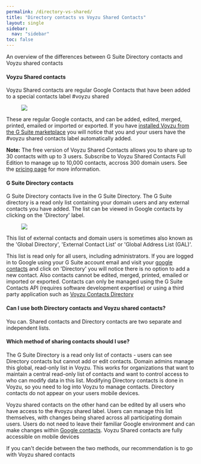 ```yaml
---
permalink: /directory-vs-shared/
title: "Directory contacts vs Voyzu Shared Contacts"
layout: single
sidebar:
  nav: "sidebar"
toc: false
---
```

<!--voyzu help content-->
<p class="lead color-2 italic mb-1">An overview of the differences between G Suite Directory
contacts and Voyzu shared contacts</p>

<h4 class="bold">Voyzu Shared contacts</h4>
<p>Voyzu Shared contacts are regular Google Contacts that have been added to a special
contacts label #voyzu shared
<figure class="shadow rounded mb-5">
<img src="img/shared_folder_google.png">
</figure>
<p>
These are regular Google contacts, and can be added,
edited, merged, printed, emailed or imported or exported. If you have <a
href="https://gsuite.google.com/marketplace/app/voyzu_contacts_directory/337624936001?pann=gam"
target="_blank">installed Voyzu from the G Suite marketplace</a> you will notice
that you and your users have the #voyzu shared
contacts label automatically added.
</p>
<p><b>Note:</b> The free version of Voyzu Shared Contacts allows you to share up to 30
contacts with up to 3 users. Subscribe
to Voyzu Shared Contacts Full Edition to manage up to 10,000
contacts, accross 300 domain users.
See the <a href="pricing.html">pricing page</a> for more information.
</p>



<h4 class="bold">G Suite Directory contacts</h4>
<p>G Suite Directory contacts live in the G Suite Directory. The G Suite directory is a
read
only list containing your domain users and any external contacts you have added. The
list can be viewed
in Google contacts by clicking on the 'Directory' label.
<figure class="shadow rounded mb-5">
<img src="img/screen_contacts_directory.png">
</figure>

This list of external contacts and domain users is sometimes also
known as the 'Global Directory', 'External Contact List' or 'Global Address List
(GAL)'.
</p>
<p>
This list is read only for all users, including administrators. If you are logged in
to Google using your G Suite account email and visit your <a target="_blank"
href="https://contacts.google.com">google contacts</a> and click on 'Directory'
you will notice there is no option to add a new contact. Also contacts cannot be
edited, merged, printed, emailed or imported or exported. Contacts
can only be managed using the G Suite Contacts API (requires software development
expertise) or using a third party application such as <a
href="/contacts-directory/index.html">Voyzu Contacts Directory</a>
</p>


<h4 class="bold">Can I use both Directory contacts and Voyzu shared contacts?</h4>
<p>You can. Shared contacts and Directory contacts are two separate and independent
lists.
</p>


<h4 class="bold">Which method of sharing contacts should I use?</h4>
<p>The G Suite Directory is a read only list of contacts - users can see Directory
contacts but cannot add or edit contacts. Domain admins manage this global, read-only list in Voyzu.
This works for organizations that want to
maintain a central read-only list of contacts and
want to control access to who can modify data in this list. Modifying Directory
contacts is done in Voyzu,
so you need to log into Voyzu to manage contacts. Directory contacts do not appear
on your users mobile devices.
</p>
<p> Voyzu shared contacts on the other hand can be edited by all users who have access
to the #voyzu shared label. Users can manage this list
themselves, with changes being shared across all participating domain users. Users
do not need to leave their familiar Google
environment and can make changes within <a target="_blank"
href="https://contacts.googlecom">Google contacts</a>. Voyzu Shared
contacts are fully accessible on mobile devices</p>
<p>If you can't decide between the two methods, our recommendation is to go with Voyzu
shared contacts</p>
</div>

